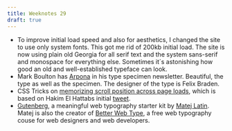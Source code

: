 ```yaml
---
title: Weeknotes 29
draft: true
---
```

- To improve initial load speed and also for aesthetics, I changed the site to use only system fonts. This got me rid of 200kb initial load. The site is now using plain old Georgia for all serif text and the system sans-serif and monospace for everything else. Sometimes it´s astonishing how good an old and well-established typeface can look.
- Mark Boulton has [Arpona](https://floodfonts.com/arpona/?utm_source=markboulton&utm_medium=email) in his type specimen newsletter. Beautiful, the type as well as the specimen. The designer of the type is Felix Braden. 
- CSS Tricks on [memorizing scroll position across page loads](https://css-tricks.com/memorize-scroll-position-across-page-loads/), which is based on Hakim El Hattabs initial [tweet](https://twitter.com/hakimel/status/1262337065670316033).
- [Gutenberg](https://matejlatin.github.io/Gutenberg/), a meaningful web typography starter kit by [Matej Latin](https://matejlatin.co.uk). Matej is also the creator of [Better Web Type](https://betterwebtype.com), a free web typography couse for web designers and web developers.